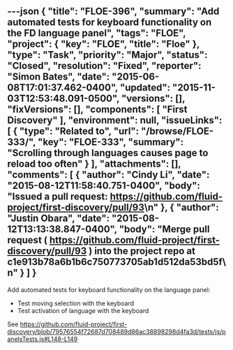 ---json
{
  "title": "FLOE-396",
  "summary": "Add automated tests for keyboard functionality on the FD language panel",
  "tags": "FLOE",
  "project": {
    "key": "FLOE",
    "title": "Floe"
  },
  "type": "Task",
  "priority": "Major",
  "status": "Closed",
  "resolution": "Fixed",
  "reporter": "Simon Bates",
  "date": "2015-06-08T17:01:37.462-0400",
  "updated": "2015-11-03T12:53:48.091-0500",
  "versions": [],
  "fixVersions": [],
  "components": [
    "First Discovery"
  ],
  "environment": null,
  "issueLinks": [
    {
      "type": "Related to",
      "url": "/browse/FLOE-333/",
      "key": "FLOE-333",
      "summary": "Scrolling through languages causes page to reload too often"
    }
  ],
  "attachments": [],
  "comments": [
    {
      "author": "Cindy Li",
      "date": "2015-08-12T11:58:40.751-0400",
      "body": "Issued a pull request: <https://github.com/fluid-project/first-discovery/pull/93>\n"
    },
    {
      "author": "Justin Obara",
      "date": "2015-08-12T13:13:38.847-0400",
      "body": "Merge pull request ( <https://github.com/fluid-project/first-discovery/pull/93> ) into the project repo at c1e913b78a6b1b6c750773705ab1d512da53bd5f\n"
    }
  ]
}
---
Add automated tests for keyboard functionality on the language panel:

* Test moving selection with the keyboard
* Test activation of language with the keyboard

See <https://github.com/fluid-project/first-discovery/blob/79576554f72687d708489d86ac38898298d4fa3d/tests/js/panelsTests.js#L148-L149>

        